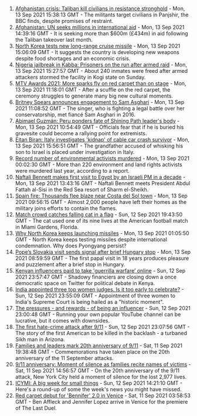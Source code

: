 1. [Afghanistan crisis: Taliban kill civilians in resistance stronghold](https://www.bbc.co.uk/news/world-asia-58545892?at_medium=RSS&at_campaign=KARANGA) - Mon, 13 Sep 2021 15:38:13 GMT - The militants target civilians in Panjshir, the BBC finds, despite promises of restraint.
2. [Afghanistan: UN seeks millions in international aid](https://www.bbc.co.uk/news/world-asia-58542451?at_medium=RSS&at_campaign=KARANGA) - Mon, 13 Sep 2021 14:39:16 GMT - It is seeking more than $600m (£434m) in aid following the Taliban takeover last month.
3. [North Korea tests new long-range cruise missile](https://www.bbc.co.uk/news/world-asia-58540915?at_medium=RSS&at_campaign=KARANGA) - Mon, 13 Sep 2021 15:06:09 GMT - It suggests the country is developing new weapons despite food shortages and an economic crisis.
4. [Nigeria jailbreak in Kabba: Prisoners on the run after armed raid](https://www.bbc.co.uk/news/world-africa-58549061?at_medium=RSS&at_campaign=KARANGA) - Mon, 13 Sep 2021 15:27:57 GMT - About 240 inmates were freed after armed attackers stormed the facility in Kogi state on Sunday.
5. [MTV Awards 2021: More sparks fly on red carpet than on stage](https://www.bbc.co.uk/news/entertainment-arts-58543114?at_medium=RSS&at_campaign=KARANGA) - Mon, 13 Sep 2021 11:18:01 GMT - After a scuffle on the red carpet, the ceremony struggles to generate many big new cultural moments.
6. [Britney Spears announces engagement to Sam Asghari](https://www.bbc.co.uk/news/entertainment-arts-58540571?at_medium=RSS&at_campaign=KARANGA) - Mon, 13 Sep 2021 11:08:52 GMT - The singer, who is fighting a legal battle over her conservatorship, met fiancé Sam Asghari in 2016.
7. [Abimael Guzmán: Peru ponders fate of Shining Path leader's body](https://www.bbc.co.uk/news/world-latin-america-58543912?at_medium=RSS&at_campaign=KARANGA) - Mon, 13 Sep 2021 10:54:49 GMT - Officials fear that if he is buried his gravesite could become a rallying point for extremists.
8. [Eitan Biran: Italy investigates 'kidnap' of cable car crash survivor](https://www.bbc.co.uk/news/world-europe-58541644?at_medium=RSS&at_campaign=KARANGA) - Mon, 13 Sep 2021 15:56:51 GMT - The grandfather accused of whisking his son to Israel is placed under investigation in Italy.
9. [Record number of environmental activists murdered](https://www.bbc.co.uk/news/science-environment-58508001?at_medium=RSS&at_campaign=KARANGA) - Mon, 13 Sep 2021 00:02:30 GMT - More than 220 environment and land rights activists were murdered last year, according to a report.
10. [Naftali Bennett makes first visit to Egypt by an Israeli PM in a decade](https://www.bbc.co.uk/news/world-middle-east-58546547?at_medium=RSS&at_campaign=KARANGA) - Mon, 13 Sep 2021 13:43:16 GMT - Naftali Bennett meets President Abdul Fattah al-Sisi in the Red Sea resort of Sharm el-Sheikh.
11. [Spain fire: Thousands flee blaze near Costa del Sol town](https://www.bbc.co.uk/news/world-europe-58540570?at_medium=RSS&at_campaign=KARANGA) - Mon, 13 Sep 2021 09:56:15 GMT - Almost 2,000 people have left their homes as the military joins efforts to contain the flames.
12. [Match crowd catches falling cat in a flag](https://www.bbc.co.uk/news/world-us-canada-58540023?at_medium=RSS&at_campaign=KARANGA) - Sun, 12 Sep 2021 19:43:50 GMT - The cat used one of its nine lives at the American football match in Miami Gardens, Florida.
13. [Why North Korea keeps launching missiles](https://www.bbc.co.uk/news/world-asia-56941911?at_medium=RSS&at_campaign=KARANGA) - Mon, 13 Sep 2021 01:05:50 GMT - North Korea keeps testing missiles despite international condemnation. Why does Pyongyang persist?
14. [Pope’s Slovakia visit sends signal after brief Hungary stop](https://www.bbc.co.uk/news/world-europe-58543366?at_medium=RSS&at_campaign=KARANGA) - Mon, 13 Sep 2021 08:59:59 GMT - The first papal visit in 18 years produces pleasure and puzzlement after a brief stop in Hungary.
15. [Kenyan influencers paid to take 'guerrilla warfare’ online](https://www.bbc.co.uk/news/world-africa-58474936?at_medium=RSS&at_campaign=KARANGA) - Sun, 12 Sep 2021 23:57:47 GMT - Shadowy financiers are closing down a once democratic space on Twitter for political debate in Kenya.
16. [India appointed three top women judges. Is it too early to celebrate?](https://www.bbc.co.uk/news/world-asia-india-58498408?at_medium=RSS&at_campaign=KARANGA) - Sun, 12 Sep 2021 23:55:09 GMT - Appointment of three women to India's Supreme Court is being hailed as a "historic moment".
17. [The pressures - and rewards - of being an influencer](https://www.bbc.co.uk/news/business-58487905?at_medium=RSS&at_campaign=KARANGA) - Sun, 12 Sep 2021 23:00:48 GMT - Running your own popular YouTube channel can be lucrative, but it comes with downsides.
18. [The first hate-crime attack after 9/11](https://www.bbc.co.uk/news/world-us-canada-58514967?at_medium=RSS&at_campaign=KARANGA) - Sun, 12 Sep 2021 23:07:56 GMT - The story of the first American to be killed in the backlash - a turbaned Sikh man in Arizona.
19. [Families and leaders mark 20th anniversary of 9/11](https://www.bbc.co.uk/news/world-58533107?at_medium=RSS&at_campaign=KARANGA) - Sat, 11 Sep 2021 19:38:48 GMT - Commemorations have taken place on the 20th anniversary of the 11 September attacks.
20. [9/11 anniversary: Moment of silence as families recite names of victims](https://www.bbc.co.uk/news/world-us-canada-58529169?at_medium=RSS&at_campaign=KARANGA) - Sat, 11 Sep 2021 14:56:57 GMT - On the 20th anniversary of the 9/11 attack, New York City held a moment of silence for the lost 2,977 lives.
21. [ICYMI: A big week for small things](https://www.bbc.co.uk/news/world-58523824?at_medium=RSS&at_campaign=KARANGA) - Sun, 12 Sep 2021 14:21:10 GMT - Here's a round-up of some the week's news you might have missed.
22. [Red carpet debut for 'Bennifer' 2.0 in Venice](https://www.bbc.co.uk/news/entertainment-arts-58527312?at_medium=RSS&at_campaign=KARANGA) - Sat, 11 Sep 2021 03:58:53 GMT - Ben Affleck and Jennifer Lopez arrive in Venice for the premiere of The Last Duel.
